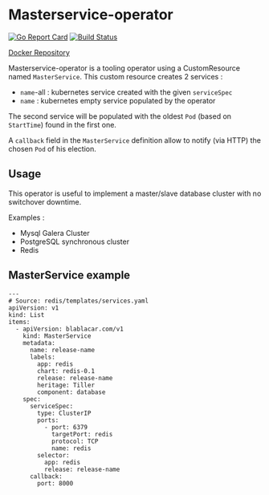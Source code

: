 # Masterservice-operator

[![Go Report Card](https://goreportcard.com/badge/github.com/Junonogis/masterservice-operator)](https://goreportcard.com/report/github.com/Junonogis/masterservice-operator)
[![Build Status](https://travis-ci.org/Junonogis/masterservice-operator.svg?branch=master)](https://travis-ci.org/Junonogis/masterservice-operator)

[Docker Repository](https://hub.docker.com/r/junonogis/masterservice-operator)

Masterservice-operator is a tooling operator using a CustomResource named `MasterService`. This custom resource creates 2 services :
  * `name`-all : kubernetes service created with the given `serviceSpec`
  * `name` : kubernetes empty service populated by the operator

The second service will be populated with the oldest `Pod` (based on `StartTime`) found in the first one.

A `callback` field in the `MasterService` definition allow to notify (via HTTP) the chosen `Pod` of his election.

## Usage

This operator is useful to implement a master/slave database cluster with no switchover downtime.

Examples :
  * Mysql Galera Cluster
  * PostgreSQL synchronous cluster
  * Redis

## MasterService example

```
---
# Source: redis/templates/services.yaml
apiVersion: v1
kind: List
items:
  - apiVersion: blablacar.com/v1
    kind: MasterService
    metadata:
      name: release-name
      labels:
        app: redis
        chart: redis-0.1
        release: release-name
        heritage: Tiller
        component: database
    spec:
      serviceSpec:
        type: ClusterIP
        ports:
          - port: 6379
            targetPort: redis
            protocol: TCP
            name: redis
        selector:
          app: redis
          release: release-name
      callback:
        port: 8000
```